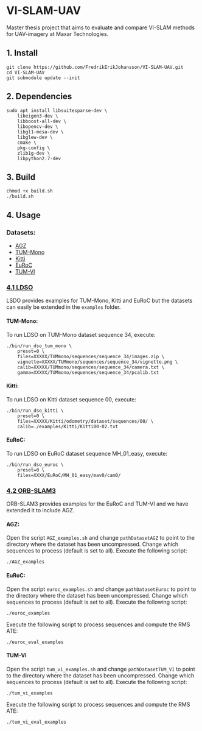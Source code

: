 # VI-SLAM-UAV
Master thesis project that aims to evaluate and compare VI-SLAM methods for UAV-imagery at Maxar Technologies.

## 1. Install
```
git clone https://github.com/FredrikErikJohansson/VI-SLAM-UAV.git
cd VI-SLAM-UAV
git submodule update --init
```

## 2. Dependencies
```
sudo apt install libsuitesparse-dev \
    libeigen3-dev \
    libboost-all-dev \
    libopencv-dev \
    libgl1-mesa-dev \
    libglew-dev \
    cmake \
    pkg-config \
    zlib1g-dev \
    libpython2.7-dev
```

## 3. Build
```
chmod +x build.sh
./build.sh
```

## 4. Usage
### Datasets:
* [AGZ](http://rpg.ifi.uzh.ch/zurichmavdataset.html)
* [TUM-Mono](https://vision.in.tum.de/mono-dataset)
* [Kitti](http://www.cvlibs.net/datasets/kitti/eval_odometry.php)
* [EuRoC](https://projects.asl.ethz.ch/datasets/doku.php?id=kmavvisualinertialdatasets)
* [TUM-VI](https://vision.in.tum.de/data/datasets/visual-inertial-dataset)

### [4.1 LDSO](https://github.com/tum-vision/LDSO/)

LSDO provides examples for TUM-Mono, Kitti and EuRoC but the datasets can easily be extended in the `examples` folder.

#### TUM-Mono:
To run LDSO on TUM-Mono dataset sequence 34, execute:
```
./bin/run_dso_tum_mono \
    preset=0 \
    files=XXXXX/TUMmono/sequences/sequence_34/images.zip \
    vignette=XXXXX/TUMmono/sequences/sequence_34/vignette.png \
    calib=XXXXX/TUMmono/sequences/sequence_34/camera.txt \
    gamma=XXXXX/TUMmono/sequences/sequence_34/pcalib.txt
```

#### Kitti:
To run LDSO on Kitti dataset sequence 00, execute:
```
./bin/run_dso_kitti \
    preset=0 \
    files=XXXXX/Kitti/odometry/dataset/sequences/00/ \
    calib=./examples/Kitti/Kitti00-02.txt
```

#### EuRoC:
To run LDSO on EuRoC dataset sequence MH_01_easy, execute:
```
./bin/run_dso_euroc \
    preset=0 \
    files=XXXX/EuRoC/MH_01_easy/mav0/cam0/
```

### [4.2 ORB-SLAM3](https://github.com/UZ-SLAMLab/ORB_SLAM3)

ORB-SLAM3 provides examples for the EuRoC and TUM-VI and we have extended it to include AGZ.

#### AGZ:
Open the script `AGZ_examples.sh` and change `pathDatasetAGZ` to point to the directory where the dataset has been uncompressed. Change which sequences to process (default is set to all). Execute the following script:

```
./AGZ_examples
```

#### EuRoC:
Open the script `euroc_examples.sh` and change `pathDatasetEuroc` to point to the directory where the dataset has been uncompressed. Change which sequences to process (default is set to all). Execute the following script:

```
./euroc_examples
```

Execute the following script to process sequences and compute the RMS ATE:

```
./euroc_eval_examples
```

#### TUM-VI
Open the script `tum_vi_examples.sh` and change `pathDatasetTUM_VI` to point to the directory where the dataset has been uncompressed. Change which sequences to process (default is set to all). Execute the following script:

```
./tum_vi_examples
```

Execute the following script to process sequences and compute the RMS ATE:
```
./tum_vi_eval_examples
```
